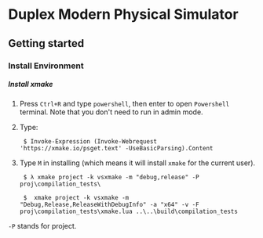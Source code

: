 # Duplex Modern Physical Simulator

## Getting started

### Install Environment

##### Install xmake

1. Press `Ctrl+R` and type `powershell`, then enter to open `Powershell` terminal. Note that you don't need to run in admin mode.
2. Type:

        $ Invoke-Expression (Invoke-Webrequest 'https://xmake.io/psget.text' -UseBasicParsing).Content
3. Type `M` in installing (which means it will install `xmake` for the current user).


        $ λ xmake project -k vsxmake -m "debug,release" -P proj\compilation_tests\

        $  xmake project -k vsxmake -m "Debug,Release,ReleaseWithDebugInfo" -a "x64" -v -F proj\compilation_tests\xmake.lua ..\..\build\compilation_tests

`-P` stands for project.

